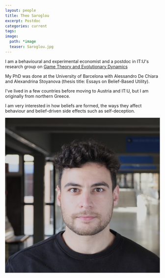 ```yaml
---
layout: people
title: Theo Saroglou
excerpt: Postdoc
categories: current
tags:
image:
  path: *image
  teaser: Saroglou.jpg
---
```


I am a behavioural and experimental economist and a postdoc in IT:U's research group on [Game Theory and Evolutionary Dynamics](https://it-u.at/en/research/research-groups/game-theory-and-evolutionary-dynamics/)

My PhD was done at the University of Barcelona with Alessandro De Chiara and Alexandrina Stoyanova (thesis title: Essays on Belief-Based Utility).

I've lived in a few countries before moving to Austria and IT:U, but I am originally from northern Greece.

I am very interested in how beliefs are formed, the ways they affect behaviour and belief-driven side effects such as self-deception. 



<div id="socialMedia" style="text-align:center">
    <a href="mailto:theo.saroglou@it-u.at" title="Email"><i style="font-size:24px" class="fa fa-envelope"></i></a>
    <a href="https://x.com/Theo_Saroglou" title="Twitter"><i style="font-size:24px" class="fa fa-twitter"></i></a>
    <a href="https://tsaroglou.github.io/theo-saroglou/" title="Webpage"><i style="font-size:24px" class="fa fa-home"></i></a>
    <a href="https://github.com/tsaroglou"><i style="font-size:24px" class="fa fa-github"></i></a>
    <a href="https://www.linkedin.com/in/theo-saroglou/"><i style="font-size:24px" class="fa fa-linkedin"></i></a>
</div>

<img src="../../images/Saroglou.jpg" class="center">